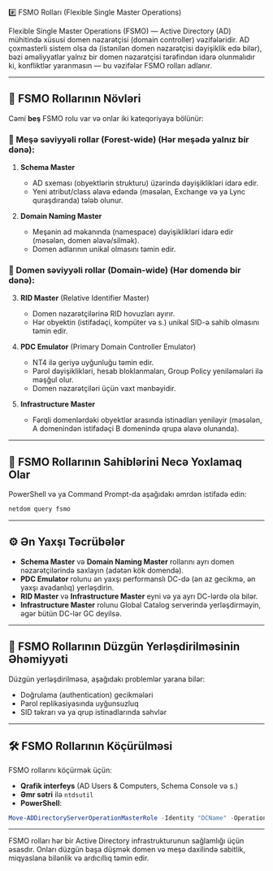 #️⃣ FSMO Rolları (Flexible Single Master Operations)

Flexible Single Master Operations (FSMO) — Active Directory (AD) mühitində xüsusi domen nəzarətçisi (domain controller) vəzifələridir. AD çoxmasterli sistem olsa da (istənilən domen nəzarətçisi dəyişiklik edə bilər), bəzi əməliyyatlar yalnız bir domen nəzarətçisi tərəfindən idarə olunmalıdır ki, konfliktlər yaranmasın — bu vəzifələr FSMO rolları adlanır.

---

## 🔹 FSMO Rollarının Növləri

Cəmi **beş** FSMO rolu var və onlar iki kateqoriyaya bölünür:

### 🔸 Meşə səviyyəli rollar (Forest-wide) (Hər meşədə yalnız bir dənə):

1. **Schema Master**
   - AD sxeması (obyektlərin strukturu) üzərində dəyişiklikləri idarə edir.
   - Yeni atribut/class əlavə edəndə (məsələn, Exchange və ya Lync quraşdıranda) tələb olunur.

2. **Domain Naming Master**
   - Meşənin ad məkanında (namespace) dəyişiklikləri idarə edir (məsələn, domen əlavə/silmək).
   - Domen adlarının unikal olmasını təmin edir.

### 🔸 Domen səviyyəli rollar (Domain-wide) (Hər domendə bir dənə):

3. **RID Master** (Relative Identifier Master)
   - Domen nəzarətçilərinə RID hovuzları ayırır.
   - Hər obyektin (istifadəçi, kompüter və s.) unikal SID-ə sahib olmasını təmin edir.

4. **PDC Emulator** (Primary Domain Controller Emulator)
   - NT4 ilə geriyə uyğunluğu təmin edir.
   - Parol dəyişiklikləri, hesab bloklanmaları, Group Policy yeniləmələri ilə məşğul olur.
   - Domen nəzarətçiləri üçün vaxt mənbəyidir.

5. **Infrastructure Master**
   - Fərqli domenlərdəki obyektlər arasında istinadları yeniləyir (məsələn, A domenindən istifadəçi B domenində qrupa əlavə olunanda).

---

## 📌 FSMO Rollarının Sahiblərini Necə Yoxlamaq Olar

PowerShell və ya Command Prompt-da aşağıdakı əmrdən istifadə edin:
```bash
netdom query fsmo
```

---

## ⚙️ Ən Yaxşı Təcrübələr

- **Schema Master** və **Domain Naming Master** rollarını ayrı domen nəzarətçilərində saxlayın (adətən kök domendə).
- **PDC Emulator** rolunu ən yaxşı performanslı DC-də (ən az gecikmə, ən yaxşı avadanlıq) yerləşdirin.
- **RID Master** və **Infrastructure Master** eyni və ya ayrı DC-lərdə ola bilər.
- **Infrastructure Master** rolunu Global Catalog serverində yerləşdirməyin, əgər bütün DC-lər GC deyilsə.

---

## 🧠 FSMO Rollarının Düzgün Yerləşdirilməsinin Əhəmiyyəti

Düzgün yerləşdirilməsə, aşağıdakı problemlər yarana bilər:
- Doğrulama (authentication) gecikmələri
- Parol replikasiyasında uyğunsuzluq
- SID təkrarı və ya qrup istinadlarında səhvlər

---

## 🛠️ FSMO Rollarının Köçürülməsi

FSMO rollarını köçürmək üçün:
- **Qrafik interfeys** (AD Users & Computers, Schema Console və s.)
- **Əmr sətri** ilə `ntdsutil`
- **PowerShell**:
```powershell
Move-ADDirectoryServerOperationMasterRole -Identity "DCName" -OperationMasterRole SchemaMaster,RIDMaster,...
```

---

FSMO rolları hər bir Active Directory infrastrukturunun sağlamlığı üçün əsasdır. Onları düzgün başa düşmək domen və meşə daxilində sabitlik, miqyaslana bilənlik və ardıcıllıq təmin edir.
